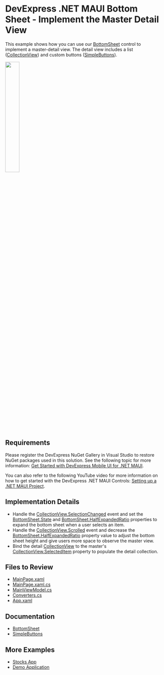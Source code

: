 # DevExpress .NET MAUI Bottom Sheet - Implement the Master Detail View

This example shows how you can use our [BottomSheet](https://docs.devexpress.com/MAUI/DevExpress.Maui.Controls.BottomSheet?v=23.1) control to implement a master-detail view. The detail view includes a list ([CollectionView](https://learn.microsoft.com/en-us/dotnet/maui/user-interface/controls/collectionview/?view=net-maui-7.0)) and custom buttons ([SimpleButtons](https://docs.devexpress.com/Maui/DevExpress.Maui.Controls.SimpleButton)).

<img src="https://user-images.githubusercontent.com/12169834/227953850-11c0d7cc-e6c5-49ec-ac59-80837663c0d0.png" width="30%"/>

## Requirements

Please register the DevExpress NuGet Gallery in Visual Studio to restore NuGet packages used in this solution. See the following topic for more information: [Get Started with DevExpress Mobile UI for .NET MAUI](https://docs.devexpress.com/MAUI/403249/get-started).

You can also refer to the following YouTube video for more information on how to get started with the DevExpress .NET MAUI Controls: [Setting up a .NET MAUI Project](https://www.youtube.com/watch?v=juJvl5UicIQ).

## Implementation Details

* Handle the [CollectionView.SelectionChanged](https://learn.microsoft.com/en-us/dotnet/api/microsoft.maui.controls.selectableitemsview.selectionchanged?view=net-maui-7.0) event and set the [BottomSheet.State](https://docs.devexpress.com/Maui/DevExpress.Maui.Controls.BottomSheet.State?v=23.1) and [BottomSheet.HalfExpandedRatio](https://docs.devexpress.com/Maui/DevExpress.Maui.Controls.BottomSheet.HalfExpandedRatio?v=23.1) properties to expand the bottom sheet when a user selects an item.
* Handle the [CollectionView.Scrolled](https://learn.microsoft.com/en-us/dotnet/api/microsoft.maui.controls.itemsview.scrolled?view=net-maui-7.0) event and decrease the [BottomSheet.HalfExpandedRatio](https://docs.devexpress.com/MAUI/DevExpress.Maui.Controls.BottomSheet.HalfExpandedRatio?v=23.1) property value to adjust the bottom sheet height and give users more space to observe the master view.
* Bind the detail [CollectionView](https://learn.microsoft.com/en-us/dotnet/maui/user-interface/controls/collectionview/?view=net-maui-7.0) to the master's  [CollectionView.SelectedItem](https://learn.microsoft.com/en-us/dotnet/api/microsoft.maui.controls.selectableitemsview.selecteditem?view=net-maui-7.0) property to populate the detail collection.

## Files to Review

<!-- default file list -->
* [MainPage.xaml](MainPage.xaml)
* [MainPage.xaml.cs](MainPage.xaml.cs)
* [MainViewModel.cs](MainViewModel.cs)
* [Converters.cs](Converters.cs)
* [App.xaml](App.xaml)
<!-- default file list end -->

## Documentation

- [BottomSheet](https://docs.devexpress.com/MAUI/DevExpress.Maui.Controls.BottomSheet?v=23.1)
- [SimpleButtons](https://docs.devexpress.com/Maui/DevExpress.Maui.Controls.SimpleButton)

## More Examples

* [Stocks App](https://github.com/DevExpress-Examples/maui-stocks-mini)
* [Demo Application](https://github.com/DevExpress-Examples/maui-demo-app)

